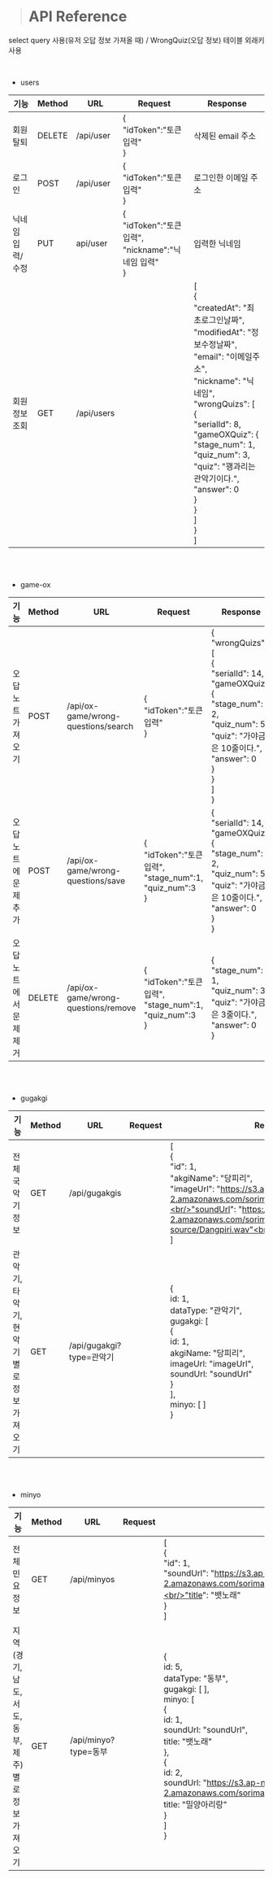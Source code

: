 > # API Reference

select query 사용(유저 오답 정보 가져올 때) / WrongQuiz(오답 정보) 테이블 외래키 사용

<br/>

* users

|기능|Method|URL|Request|Response|
|----------|-----|---------|-----------|-------------|
|회원탈퇴  |DELETE|/api/user|{<br/>"idToken":"토큰 입력"<br/>}|삭제된 email 주소<br/>|
|로그인|POST|/api/user|{<br/>"idToken":"토큰 입력"<br/>}|로그인한 이메일 주소|
|닉네임 입력/수정|PUT|api/user|{<br/>"idToken":"토큰 입력",<br/> "nickname":"닉네임 입력"<br/>}|입력한 닉네임|
|회원 정보 조회|GET|/api/users| |[<br/>{<br/>"createdAt": "최초로그인날짜",<br/>"modifiedAt": "정보수정날짜",<br/>"email": "이메일주소",<br/>"nickname": "닉네임",<br/>"wrongQuizs": [<br/>{<br/>"serialId": 8,<br/>"gameOXQuiz": {<br/>"stage_num": 1,<br/>"quiz_num": 3,<br/>"quiz": "꽹과리는 관악기이다.",<br/>"answer": 0<br/>}<br/>}<br/>]<br/>}<br/>]|

<br/><br/>

* game-ox

|기능|Method|URL|Request|Response|
|----------|-----|---------|-----------|-------------|
|오답노트 가져오기|POST|/api/ox-game/wrong-questions/search|{<br/>"idToken":"토큰 입력"<br/>}|{<br/>"wrongQuizs": [<br/>{<br/>"serialId": 14,<br/>"gameOXQuiz": {<br/>"stage_num": 2,<br/>"quiz_num": 5,<br/>"quiz": "가야금은 10줄이다.",<br/>"answer": 0<br/>}<br/>}<br/>]<br/>}|
|오답노트에 문제 추가|POST|/api/ox-game/wrong-questions/save|{<br/>"idToken":"토큰 입력",<br/>"stage_num":1,<br/>"quiz_num":3 <br/>}|{<br/>"serialId": 14,<br/>"gameOXQuiz": {<br/>"stage_num": 2,<br/>"quiz_num": 5,<br/>"quiz": "가야금은 10줄이다.",<br/>"answer": 0<br/>}<br/>}|
|오답노트에서 문제 제거|DELETE|/api/ox-game/wrong-questions/remove |{<br/>"idToken":"토큰 입력",<br/>"stage_num":1,<br/>"quiz_num":3 <br/>}|{<br/>"stage_num": 1,<br/>"quiz_num": 3,<br/>"quiz": "가야금은 3줄이다.",<br/>"answer": 0<br/>}|

<br/><br/>

* gugakgi

|기능|Method|URL|Request|Response|
|----------|-----|---------|-----------|-------------|
|전체 국악기 정보|GET|/api/gugakgis| |[<br/>{<br/>"id": 1,<br/>"akgiName": "당피리",<br/>"imageUrl": "https://s3.ap-northeast-2.amazonaws.com/sorimadang.shop/1/Dangpiri.png",<br/>"soundUrl": "https://s3.ap-northeast-2.amazonaws.com/sorimadang.shop/1/sound-source/Dangpiri.wav"<br/>}<br/>]|
|관악기, 타악기, 현악기 별로 정보 가져오기|GET|/api/gugakgi?type=관악기| |{<br/>id: 1, <br/>dataType: "관악기", <br/>gugakgi: [<br/>{<br/>id: 1,<br/>akgiName: "당피리",<br/>imageUrl: "imageUrl",<br/>soundUrl: "soundUrl"<br/>}<br/>],<br/>minyo: [ ]<br/>}|

<br/><br/>

* minyo

|기능|Method|URL|Request|Response|
|----------|-----|---------|-----------|-------------|
|전체 민요 정보|GET|/api/minyos| |[<br/>{<br/>"id": 1,<br/>"soundUrl": "https://s3.ap-northeast-2.amazonaws.com/sorimadang.shop/dongbu/baennorae.wav",<br/>"title": "뱃노래"<br/>}<br/>]|
|지역(경기, 남도, 서도, 동부, 제주) 별로 정보 가져오기|GET|/api/minyo?type=동부| |{<br/>id: 5, <br/>dataType: "동부", <br/>gugakgi: [ ], <br/>minyo: [<br/>{<br/>id: 1,<br/>soundUrl: "soundUrl", <br/>title: "뱃노래"<br/>},<br/>{ <br/>id: 2, <br/>soundUrl: "https://s3.ap-northeast-2.amazonaws.com/sorimadang.shop/dongbu/miryangarirang.wav", <br/>title: "밀양아리랑"<br/>}<br/>]<br/>}|

